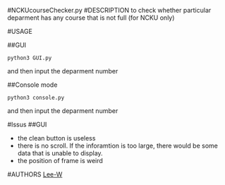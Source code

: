 #NCKUcourseChecker.py
#DESCRIPTION
to check whether particular deparment has any course that is not full \(for NCKU only\)

#USAGE

##GUI
```shell
python3 GUI.py
```
and then input the deparment number

##Console mode
```shell
python3 console.py
```
and then input the deparment number



#Issus
##GUI
- the clean button is useless
- there is no scroll. If the inforamtion is too large, there would be some data that is unable to display.
- the position of frame is weird

#AUTHORS
[Lee-W](https://github.com/Lee-W/)
